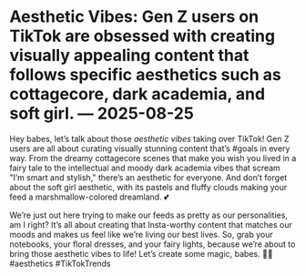 # Aesthetic Vibes: Gen Z users on TikTok are obsessed with creating visually appealing content that follows specific aesthetics such as cottagecore, dark academia, and soft girl. — 2025-08-25

Hey babes, let’s talk about those *aesthetic vibes* taking over TikTok! Gen Z users are all about curating visually stunning content that’s #goals in every way. From the dreamy cottagecore scenes that make you wish you lived in a fairy tale to the intellectual and moody dark academia vibes that scream "I’m smart and stylish," there’s an aesthetic for everyone. And don’t forget about the soft girl aesthetic, with its pastels and fluffy clouds making your feed a marshmallow-colored dreamland. 💕

We’re just out here trying to make our feeds as pretty as our personalities, am I right? It’s all about creating that Insta-worthy content that matches our moods and makes us feel like we’re living our best lives. So, grab your notebooks, your floral dresses, and your fairy lights, because we’re about to bring those aesthetic vibes to life! Let’s create some magic, babes. 🌸✨ #aesthetics #TikTokTrends